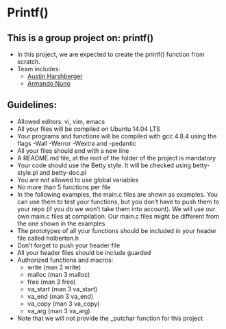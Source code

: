 
# Printf()

## This is a group project on: printf()
* In this project, we are expected to create the printf() function from scratch.
* Team includes:
	* [Austin Harshberger](https://github.com/aharshbe)
	* [Armando Nuno](https://github.com/mandonuno)

## Guidelines:
* Allowed editors: vi, vim, emacs
* All your files will be compiled on Ubuntu 14.04 LTS
* Your programs and functions will be compiled with gcc 4.8.4 using the flags -Wall -Werror -Wextra and -pedantic
* All your files should end with a new line
* A README.md file, at the root of the folder of the project is mandatory
* Your code should use the Betty style. It will be checked using betty-style.pl and betty-doc.pl
* You are not allowed to use global variables
* No more than 5 functions per file
* In the following examples, the main.c files are shown as examples. You can use them to test your functions, but you don’t have to push them to your repo (if you do we won’t take them into account). We will use our own main.c files at compilation. Our main.c files might be different from the one shown in the examples
* The prototypes of all your functions should be included in your header file called holberton.h
* Don’t forget to push your header file
* All your header files should be include guarded
* Authorized functions and macros:
	* write (man 2 write)
	* malloc (man 3 malloc)
	* free (man 3 free)
	* va_start (man 3 va_start)
	* va_end (man 3 va_end)
	* va_copy (man 3 va_copy)
 	* va_arg (man 3 va_arg)
* Note that we will not provide the _putchar function for this project